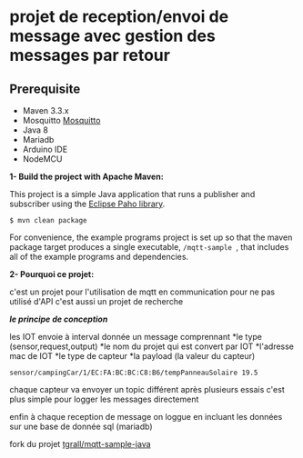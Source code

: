 
# projet de reception/envoi de message avec gestion des messages par retour
## Prerequisite

* Maven 3.3.x
* Mosquitto [Mosquitto](https://mosquitto.org/)
* Java 8
* Mariadb
* Arduino IDE
* NodeMCU
    
**1- Build the project with Apache Maven:**

This project is a simple Java application that runs a publisher and subscriber using the [Eclipse Paho library](https://eclipse.org/paho/).

```
$ mvn clean package
```

For convenience, the example programs project is set up so that the maven package target produces a single executable, 
`/mqtt-sample `, that includes all of the example programs and dependencies.

**2- Pourquoi ce projet:**

c'est un projet pour l'utilisation de mqtt en communication pour ne pas utilisé d'API
c'est aussi un projet de recherche 

***le principe de conception***

les IOT envoie à interval donnée un message comprennant 
*le type (sensor,request,output)
*le nom du projet qui est convert par IOT
*l'adresse mac de IOT
*le type de capteur 
*la payload (la valeur du capteur)

```
sensor/campingCar/1/EC:FA:BC:BC:C8:B6/tempPanneauSolaire 19.5 
```
chaque capteur va envoyer un topic différent après plusieurs essais 
c'est plus simple pour logger les messages directement

enfin à chaque reception de message on loggue en incluant les données sur 
une base de donnée sql (mariadb)


fork du projet  [tgrall/mqtt-sample-java](https://github.com/tgrall/mqtt-sample-java)

